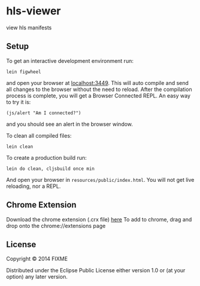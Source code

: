 # hls-viewer

view hls manifests

## Setup

To get an interactive development environment run:

    lein figwheel

and open your browser at [localhost:3449](http://localhost:3449/).
This will auto compile and send all changes to the browser without the
need to reload. After the compilation process is complete, you will
get a Browser Connected REPL. An easy way to try it is:

    (js/alert "Am I connected?")

and you should see an alert in the browser window.

To clean all compiled files:

    lein clean

To create a production build run:

    lein do clean, cljsbuild once min

And open your browser in `resources/public/index.html`. You will not
get live reloading, nor a REPL. 

## Chrome Extension
Download the chrome extension (.crx file) [here](http://45.55.153.161:5000/m/hls-viewer.crx)
To add to chrome, drag and drop onto the chrome://extensions page

## License

Copyright © 2014 FIXME

Distributed under the Eclipse Public License either version 1.0 or (at your option) any later version.
